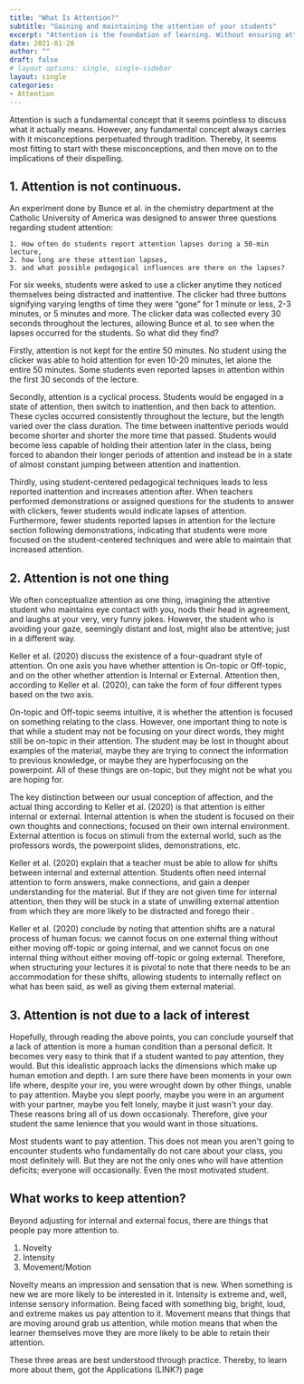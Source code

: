 ```yaml
---
title: "What Is Attention?"
subtitle: "Gaining and maintaining the attention of your students"
excerpt: "Attention is the foundation of learning. Without ensuring attention from your students there can be no learning; no acquisition of knowledge. Attention is mainly determined by the framing of the information, rather than the information itself. Through the use of novelty, intensity, and movement/motion your students will pay and maintain their attention on you."
date: 2021-01-28
author: ""
draft: false
# layout options: single, single-sidebar
layout: single
categories:
- Attention
---
```


Attention is such a fundamental concept that it seems pointless to discuss what it actually means. However, any fundamental concept always carries with it misconceptions perpetuated through tradition. Thereby, it seems most fitting to start with these misconceptions, and then move on to the implications of their dispelling. 

## 1. Attention is not continuous.

An experiment done by Bunce et al. in the chemistry department at the Catholic University of America was designed to answer three questions regarding student attention: 

    1. How often do students report attention lapses during a 50-min lecture,
    2. how long are these attention lapses,
    3. and what possible pedagogical influences are there on the lapses?

For six weeks, students were asked to use a clicker anytime they noticed themselves being distracted and inattentive. The clicker had three buttons signifying varying lengths of time they were “gone” for 1 minute or less, 2-3 minutes, or 5 minutes and more. The clicker data was collected every 30 seconds throughout the lectures, allowing Bunce et al. to see when the lapses occurred for the students. So what did they find?

Firstly, attention is not kept for the entire 50 minutes. No student using the clicker was able to hold attention for even 10-20 minutes, let alone the entire 50 minutes. Some students even reported lapses in attention within the first 30 seconds of the lecture. 

Secondly, attention is a cyclical process. Students would be engaged in a state of attention, then switch to inattention, and then back to attention. These cycles occurred consistently throughout the lecture, but the length varied over the class duration. The time between inattentive periods would become shorter and shorter the more time that passed. Students would become less capable of holding their attention later in the class, being forced to abandon their longer periods of attention and instead be in a state of almost constant jumping between attention and inattention. 

Thirdly, using student-centered pedagogical techniques leads to less reported inattention and increases attention after. When teachers performed demonstrations or assigned questions for the students to answer with clickers, fewer students would indicate lapses of attention. Furthermore, fewer students reported lapses in attention for the lecture section following demonstrations, indicating that students were more focused on the student-centered techniques and were able to maintain that increased attention. 



## 2. Attention is not one thing 

We often conceptualize attention as one thing, imagining the attentive student who maintains eye contact with you, nods their head in agreement, and laughs at your very, very funny jokes. However, the student who is avoiding your gaze, seemingly distant and lost, might also be attentive; just in a different way. 

Keller et al. (2020) discuss the existence of a four-quadrant style of attention. On one axis you have whether attention is On-topic or Off-topic, and on the other whether attention is Internal or External. Attention then, according to Keller et al. (2020), can take the form of four different types based on the two axis. 

On-topic and Off-topic seems intuitive, it is whether the attention is focused on something relating to the class. However, one important thing to note is that while a student may not be focusing on your direct words, they might still be on-topic in their attention. The student may be lost in thought about examples of the material, maybe they are trying to connect the information to previous knowledge, or maybe they are hyperfocusing on the powerpoint. All of these things are on-topic, but they might not be what you are hoping for. 

The key distinction between our usual conception of affection, and the actual thing according to Keller et al. (2020) is that attention is either internal or external. Internal attention is when the student is focused on their own thoughts and connections; focused on their own internal environment. External attention is focus on stimuli from the external world, such as the professors words, the powerpoint slides, demonstrations, etc. 

Keller et al. (2020) explain that a teacher must be able to allow for shifts between internal and external attention. Students often need internal attention to form answers, make connections, and gain a deeper understanding for the material. But if they are not given time for internal attention, then they will be stuck in a state of unwilling external attention from which they are more likely to be distracted and forego their . 

Keller et al. (2020) conclude by noting that attention shifts are a natural process of human focus: we cannot focus on one external thing without either moving off-topic or going internal, and we cannot focus on one internal thing without either moving off-topic or going external. Therefore, when structuring your lectures it is pivotal to note that there needs to be an accommodation for these shifts, allowing students to internally reflect on what has been said, as well as giving them external material. 


## 3. Attention is not due to a lack of interest

Hopefully, through reading the above points, you can conclude yourself that a lack of attention is more a human condition than a personal deficit. It becomes very easy to think that if a student wanted to pay attention, they would. But this idealistic approach lacks the dimensions which make up human emotion and depth. I am sure there have been moments in your own life where, despite your ire, you were wrought down by other things, unable to pay attention. Maybe you slept poorly, maybe you were in an argument with your partner, maybe you felt lonely, maybe it just wasn't your day. These reasons bring all of us down occasionaly. Therefore, give your student the same lenience that you would want in those situations.

Most students want to pay attention. This does not mean you aren't going to encounter students who fundamentally do not care about your class, you most definitely will. But they are not the only ones who will have attention deficits; everyone will occasionally. Even the most motivated student.  

## What works to keep attention?

Beyond adjusting for internal and external focus, there are things that people pay more attention to. 
  
  1. Novelty
  2. Intensity
  3. Movement/Motion 
  
Novelty means an impression and sensation that is new. When something is new we are more likely to be interested in it. Intensity is extreme and, well, intense sensory information. Being faced with something big, bright, loud, and extreme makes us pay attention to it. Movement means that things that are moving around grab us attention, while motion means that when the learner themselves move they are more likely to be able to retain their attention.

These three areas are best understood through practice. Thereby, to learn more about them, got the Applications (LINK?) page 

